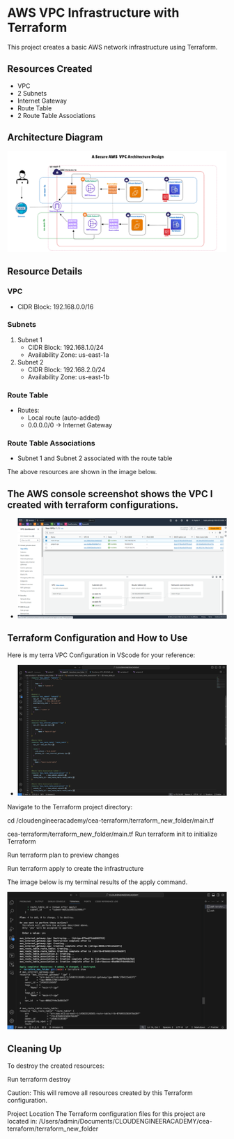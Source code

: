 # AWS VPC Infrastructure with Terraform

This project creates a basic AWS network infrastructure using Terraform.

## Resources Created

- VPC
- 2 Subnets
- Internet Gateway
- Route Table
- 2 Route Table Associations

## Architecture Diagram

![VPC Architecture](images/Vpc%20architecture.web.png)

## Resource Details

### VPC
- CIDR Block: 192.168.0.0/16

### Subnets
1. Subnet 1
   - CIDR Block: 192.168.1.0/24
   - Availability Zone: us-east-1a
2. Subnet 2
   - CIDR Block: 192.168.2.0/24
   - Availability Zone: us-east-1b

### Route Table
- Routes:
  - Local route (auto-added)
  - 0.0.0.0/0 -> Internet Gateway

### Route Table Associations
- Subnet 1 and Subnet 2 associated with the route table

The above resources are shown in the image below. 

## The AWS console screenshot shows the VPC I created with terraform configurations.
- ![VPC Screenshot](images/vpc-created-with-terra.png)
  
## Terraform Configuration and How to Use

Here is my terra VPC Configuration in VScode for your reference:
- ![VPC Screenshot](images/terra-vpc-configurations-in-vscode.png)

Navigate to the Terraform project directory:

cd 
/cloudengineeracademy/cea-terraform/terraform_new_folder/main.tf

cea-terraform/terraform_new_folder/main.tf
Run terraform init to initialize Terraform

Run terraform plan to preview changes

Run terraform apply to create the infrastructure

The image below is my terminal results of the apply command.

![VPC Terminal Result](images/terraform-apply-vpc-terminal-result.png)



## Cleaning Up
To destroy the created resources:

Run terraform destroy

Caution: This will remove all resources created by this Terraform 
configuration.

Project Location
The Terraform configuration files for this project are located in:
/Users/admin/Documents/CLOUDENGINEERACADEMY/cea-terraform/terraform_new_folder
